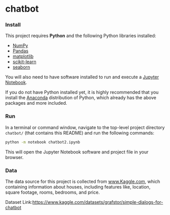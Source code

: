 # chatbot

### Install

This project requires **Python** and the following Python libraries installed:

- [NumPy](http://www.numpy.org/)
- [Pandas](http://pandas.pydata.org/)
- [matplotlib](http://matplotlib.org/)
- [scikit-learn](http://scikit-learn.org/stable/)
- [seaborn](https://seaborn.pydata.org/)

You will also need to have software installed to run and execute a [Jupyter Notebook](http://jupyter.org/install.html).

If you do not have Python installed yet, it is highly recommended that you install the [Anaconda](https://www.anaconda.com/download/) distribution of Python, which already has the above packages and more included. 

### Run

In a terminal or command window, navigate to the top-level project directory `chatbot/` (that contains this README) and run the following commands:

```bash
python -m notebook chatbot2.ipynb
``` 
This will open the Jupyter Notebook software and project file in your browser.

### Data

The data source for this project is collected from www.Kaggle.com, which containing information about houses, including features like, location, square footage, rooms, bedrooms, and price.

  Dataset Link:https://www.kaggle.com/datasets/grafstor/simple-dialogs-for-chatbot
